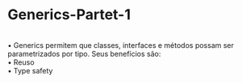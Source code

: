 # Generics-Partet-1

<br/>• Generics permitem que classes, interfaces e métodos possam ser 
<br/>parametrizados por tipo. Seus benefícios são:
<br/>• Reuso
<br/>• Type safety
